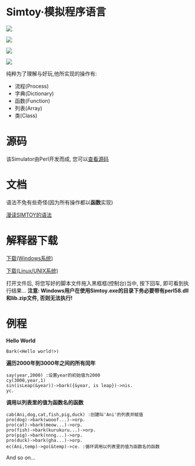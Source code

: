 Simtoy·模拟程序语言
=================================
![](https://img.shields.io/badge/SIMTOY-Programming%20language-red.svg)

![](https://img.shields.io/badge/SIMTOY-Document-yellowgreen.svg)

![](https://img.shields.io/badge/SIMTOY-Source-orange.svg)

![](https://img.shields.io/badge/SIMTOY-Download-green.svg)

纯粹为了理解与好玩,他所实现的操作有:
* 流程(Process)
* 字典(Dictionary)
* 函数(Function)
* 列表(Array)
* 类(Class)
# 源码
该Simulator由Perl开发而成, 您可以[查看源码](src.md)
# 文档
语法不免有些奇怪(因为所有操作都以**函数**实现)

[漫读SIMTOY的语法](document.md)
# 解释器下载
[下载(Windows系统)](https://dev-076.baidupan.com/2019/07/23/8ddeced42c6c1cb71dca045c70f6a423.zip?k=9f9362be1f3c347cbfd97f64c93600a3&t=1563857047&q=simtoy.zip)

[下载(Linux/UNIX系统)](simtoy.pl)

打开文件后, 将您写好的脚本文件拖入黑框框(控制台)当中, 按下回车, 即可看到执行结果... **注意: Windows用户在使用Simtoy.exe的目录下务必要带有perl58.dll和lib.zip文件, 否则无法执行!**
# 例程
**Hello World**
```
Bark(<Hello world!>)
```
**遍历2000年到3000年之间的所有闰年**
```
say(year,2000) :设置year的初始值为2000
cy(3000,year,1)
sin(isLeap(&year))->bark({&year, is leap})->nis.
yc.
```
**调用以列表里的值为函数名的函数**
```
cab(Ani,dog,cat,fish,pig,duck) :创建叫'Ani'的列表并赋值
pro(dog)->bark(wooof...)->orp.
pro(cat)->bark(meow...)->orp.
pro(fish)->bark(kurukuru...)->orp.
pro(pig)->bark(nnng...)->orp.
pro(duck)->bark(gha...)->orp.
ec(Ani,temp)->go(&temp)->ce. :循环调用以列表里的值为函数名的函数
```
And so on...
